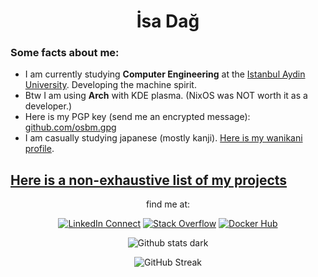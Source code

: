<div align=center>

# **İsa Dağ** <small></small>

</div>

### Some facts about me:
- I am currently studying **Computer Engineering** at the [Istanbul Aydin University](https://www.aydin.edu.tr/). Developing the machine spirit.
- Btw I am using **Arch** with KDE plasma. (NixOS was NOT worth it as a developer.)
- Here is my PGP key (send me an encrypted message): [github.com/osbm.gpg](https://github.com/osbm.gpg)
- I am casually studying japanese (mostly kanji). [Here is my wanikani profile](https://www.wanikani.com/users/osbm).
<!-- I like to hide eastern eggs in the most weird places. And you found one :) -->

## [Here is a non-exhaustive list of my projects](https://osmanbayram.com/portfolio)

<div align=center>

find me at:

[![LinkedIn Connect](https://img.shields.io/badge/Linkedin-black?&logo=linkedin&style=for-the-badge&logoColor=0b62c3)](https://www.linkedin.com/in/isa-dag/)
[![Stack Overflow](https://img.shields.io/badge/-Stackoverflow-black?style=for-the-badge&logo=stack-overflow)](https://stackoverflow.com/users/22802865/İsa-daĞ)
[![Docker Hub](https://img.shields.io/badge/Docker_hub-black?style=for-the-badge&logo=docker)](https://hub.docker.com/u/osbm)



![Github stats dark](https://raw.githubusercontent.com/isada-g/github-stats/master/generated/overview.svg#gh-dark-mode-only)


![GitHub Streak](https://streak-stats.demolab.com?user=isada-g&theme=dark)
</div>
